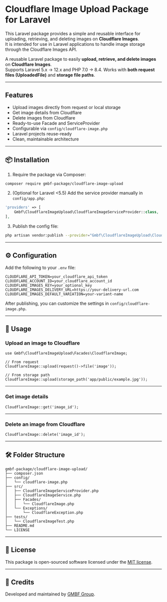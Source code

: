 # Cloudflare Image Upload Package for Laravel

This Laravel package provides a simple and reusable interface for uploading, retrieving, and deleting images on **Cloudflare Images**.  
It is intended for use in Laravel applications to handle image storage through the Cloudflare Images API.

A reusable Laravel package to easily **upload, retrieve, and delete images** on **Cloudflare Images**.  
Supports Laravel 5.x → 12.x and PHP 7.0 → 8.4. Works with **both request files (UploadedFile)** and **storage file paths**.

---

## Features

- Upload images directly from request or local storage
- Get image details from Cloudflare
- Delete images from Cloudflare
- Ready-to-use Facade and ServiceProvider
- Configurable via `config/cloudflare-image.php`
- Laravel projects reuse-ready
- Clean, maintainable architecture

---

## 📦 Installation

1. Require the package via Composer:

```bash
composer require gmbf-package/cloudflare-image-upload
```

2. (Optional for Laravel <5.5) Add the service provider manually in `config/app.php`:

```php
'providers' => [
    Gmbf\CloudflareImageUpload\CloudflareImageServiceProvider::class,
],
```

3. Publish the config file:

```bash
php artisan vendor:publish --provider="Gmbf\CloudflareImageUpload\CloudflareImageServiceProvider" --tag="config"

```

---

## ⚙️ Configuration

Add the following to your `.env` file:

```env
CLOUDFLARE_API_TOKEN=your_cloudflare_api_token
CLOUDFLARE_ACCOUNT_ID=your_cloudflare_account_id
CLOUDFLARE_IMAGES_KEY=your_optional_key
CLOUDFLARE_IMAGES_DELIVERY_URL=https://your-delivery-url.com
CLOUDFLARE_IMAGES_DEFAULT_VARIATION=your-variant-name
```

After publishing, you can customize the settings in `config/cloudflare-image.php`.

---

## 🚀 Usage

### Upload an image to Cloudflare

```
use Gmbf\CloudflareImageUpload\Facades\CloudflareImage;

// From request
CloudflareImage::upload(request()->file('image'));

// From storage path
CloudflareImage::upload(storage_path('app/public/example.jpg'));
```

---

### Get image details

```
CloudflareImage::get('image_id');
```

---

### Delete an image from Cloudflare

```
CloudflareImage::delete('image_id');
```

---

## 🛠️ Folder Structure

```
gmbf-package/cloudflare-image-upload/
├── composer.json
├── config/
│   └── cloudflare-image.php
├── src/
│   ├── CloudflareImageServiceProvider.php
│   ├── CloudflareImageService.php
│   ├── Facades/
│   │   └── CloudflareImage.php
│   └── Exceptions/
│       └── CloudflareException.php
├── tests/
│   └── CloudflareImageTest.php
├── README.md
└── LICENSE
```

---

## 📄 License

This package is open-sourced software licensed under the [MIT license](LICENSE).

---

## 🙌 Credits

Developed and maintained by [GMBF Group](mailto:gmbf@gmail.com).
